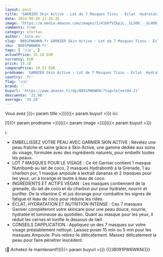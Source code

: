 ```yaml
---
layout: post
title: 'GARNIER Skin Active - Lot de 7 Masques Tissu - Éclat  Hydratation - Coffret Cadeau Visage & Yeux - Masques Nutribomb  Ampoule & Hydrabomb - Vegan & Cruelty Free - Tissu Compostable - x7'
date: 2024-08-26 21:25:35
image: 'https://m.media-amazon.com/images/I/41UHfVZkpjL._SL500_._SL400_.jpg'
comments: true
category: ofertas
author: 'tole.es'
slug: 'B091PW6WKN-fr GARNIER Skin Active - Lot de 7 Masques Tissu - Éclat...'
sku: 'B091PW6WKN-fr'
tags: [ '🇫🇷', ]
actualPrice: 15.18 EUR
currency: EUR
price: 15.18
comparePrice: 19.23 EUR
prodname: 'GARNIER Skin Active - Lot de 7 Masques Tissu - Éclat  Hydratation - Coffret Cadeau Visage & Yeux - Masques Nutribomb  Ampoule & Hydrabomb - Vegan & Cruelty Free - Tissu Compostable - x7'
country: 'fr'
flag: '🇫🇷'
brand: ''
buyurl: 'https://www.amazon.fr/dp/B091PW6WKN/?tag=tolees0d-21'
descuento: '21.06'
average: '15.28'
---
```


Vous avez [{{< param title >}}]({{< param buyurl >}}) ici:

[![{{< param prodname >}}]({{< param image >}})]({{< param buyurl >}})

ℹ️:

- EMBELLISSEZ VOTRE PEAU AVEC GARNIER SKIN ACTIVE : Révélez une peau fraîche et saine grâce à Skin Active, une gamme dédiée aux soins du visage, formulée avec des ingrédients naturels, pour embellir toutes les peaux.
- LOT 7 MASQUES POUR LE VISAGE : Ce lot Garnier contient 1 masque Nutribomb au lait de coco, 2 masques Hydrabomb à la Grenade, 1 au charbon pur, 1 masque ampoule à lextrait dananas et 2 masques pour les yeux, un à lorange et lautre à leau de coco.
- INGRÉDIENTS ET ACTIFS VEGAN : Les masques contiennent de la grenade, du lait de coco et du charbon pur pour hydrater, nourrir et purifier. De la vitamine C et jus dorange pour combattre les signes de fatigue et leau de coco pour réduire les rides.
- ÉCLAT, HYDRATATION ET NUTRITION INTENSE : Ces 7 masques Garnier compléteront votre skincare pour une peau douce, nourrie, hydratée et lumineuse au quotidien. Quant au masque pour les yeux, il réduit les cernes et tonifie le dessous de lœil.
- CONSEILS DAPPLICATION : Appliquez un des 7 masques sur votre visage préalablement nettoyé. Laissez poser 15 min ou 5 min pour les masques Ampoule. Puis retirez-le délicatement. Massez délicatement la peau pour faire pénétrer lexcédent.

[🛒 Achetez-le maintenant!!]({{< param buyurl >}})
{{<world>}}B091PW6WKN{{</world>}}
